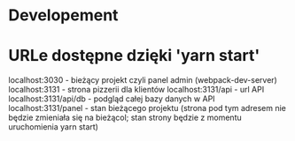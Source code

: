 # Developement

# URLe dostępne dzięki 'yarn start'

localhost:3030 - bieżący projekt czyli panel admin (webpack-dev-server)
localhost:3131 - strona pizzerii dla klientów
localhost:3131/api - url API 
localhost:3131/api/db - podgląd całej bazy danych w API
localhost:3131/panel -  stan bieżącego projektu (strona pod tym adresem nie będzie zmieniała się na bieżącol; stan strony będzie z momentu uruchomienia yarn start)